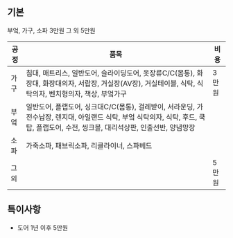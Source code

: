## 기본
부엌, 가구, 소파 3만원
그 외 5만원

| 공정  | 품목                                                                                                             | 비용  |
| --- | -------------------------------------------------------------------------------------------------------------- | --- |
| 가구  | 침대, 매트리스, 일반도어, 슬라이딩도어, 옷장류C/C(몸통), 화장대, 화장대의자, 서랍장, 거실장(AV장), 거실테이블, 식탁, 식탁의자, 벤치형의자, 책상, 부엌가구                | 3만원 |
| 부엌  | 일반도어, 플랩도어, 싱크대C/C(몸통), 걸레받이, 서라운딩, 가전수납장, 렌지대, 아일랜드 식탁, 부엌 식탁의자, 식탁, 후드, 쿡탑, 플랩도어, 수전, 씽크볼, 대리석상판, 인출선반, 양념망장 |     |
| 소파  | 가죽소파, 패브릭소파, 리클라이너, 스파베드                                                                                       |     |
| 그외  |                                                                                                                | 5만원 |

## 특이사항
* 도어 1년 이후 5만원
